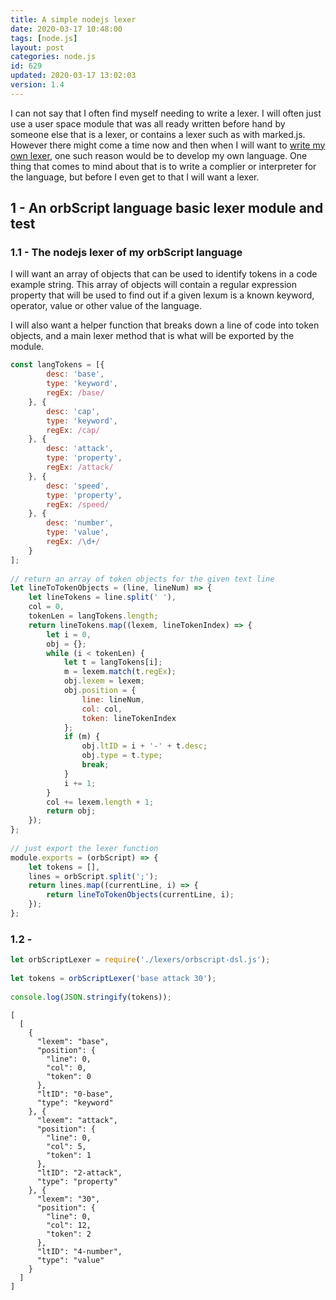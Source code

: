 ```yaml
---
title: A simple nodejs lexer
date: 2020-03-17 10:48:00
tags: [node.js]
layout: post
categories: node.js
id: 629
updated: 2020-03-17 13:02:03
version: 1.4
---
```


I can not say that I often find myself needing to write a lexer. I will often just use a user space module that was all ready written before hand by someone else that is a lexer, or contains a lexer such as with marked.js. However there might come a time now and then when I will want to [write my own lexer](https://blog.mgechev.com/2017/09/16/developing-simple-interpreter-transpiler-compiler-tutorial/), one such reason would be to develop my own language. One thing that comes to mind about that is to write a complier or interpreter for the language, but before I even get to that I will want a lexer.

<!-- more -->

## 1 - An orbScript language basic lexer module and test

### 1.1 - The nodejs lexer of my orbScript language

I will want an array of objects that can be used to identify tokens in a code example string. This array of objects will contain a regular expression property that will be used to find out if a given lexum is a known keyword, operator, value or other value of the language.

I will also want a helper function that breaks down a line of code into token objects, and a main lexer method that is what will be exported by the module.

```js
const langTokens = [{
        desc: 'base',
        type: 'keyword',
        regEx: /base/
    }, {
        desc: 'cap',
        type: 'keyword',
        regEx: /cap/
    }, {
        desc: 'attack',
        type: 'property',
        regEx: /attack/
    }, {
        desc: 'speed',
        type: 'property',
        regEx: /speed/
    }, {
        desc: 'number',
        type: 'value',
        regEx: /\d+/
    }
];
 
// return an array of token objects for the given text line
let lineToTokenObjects = (line, lineNum) => {
    let lineTokens = line.split(' '),
    col = 0,
    tokenLen = langTokens.length;
    return lineTokens.map((lexem, lineTokenIndex) => {
        let i = 0,
        obj = {};
        while (i < tokenLen) {
            let t = langTokens[i];
            m = lexem.match(t.regEx);
            obj.lexem = lexem;
            obj.position = {
                line: lineNum,
                col: col,
                token: lineTokenIndex
            };
            if (m) {
                obj.ltID = i + '-' + t.desc;
                obj.type = t.type;
                break;
            }
            i += 1;
        }
        col += lexem.length + 1;
        return obj;
    });
};
 
// just export the lexer function
module.exports = (orbScript) => {
    let tokens = [],
    lines = orbScript.split(';');
    return lines.map((currentLine, i) => {
        return lineToTokenObjects(currentLine, i);
    });
};
```

### 1.2 - 

```js
let orbScriptLexer = require('./lexers/orbscript-dsl.js');
 
let tokens = orbScriptLexer('base attack 30');
 
console.log(JSON.stringify(tokens));
```

```
[
  [
    {
      "lexem": "base",
      "position": {
        "line": 0,
        "col": 0,
        "token": 0
      },
      "ltID": "0-base",
      "type": "keyword"
    }, {
      "lexem": "attack",
      "position": {
        "line": 0,
        "col": 5,
        "token": 1
      },
      "ltID": "2-attack",
      "type": "property"
    }, {
      "lexem": "30",
      "position": {
        "line": 0,
        "col": 12,
        "token": 2
      },
      "ltID": "4-number",
      "type": "value"
    }
  ]
]
```